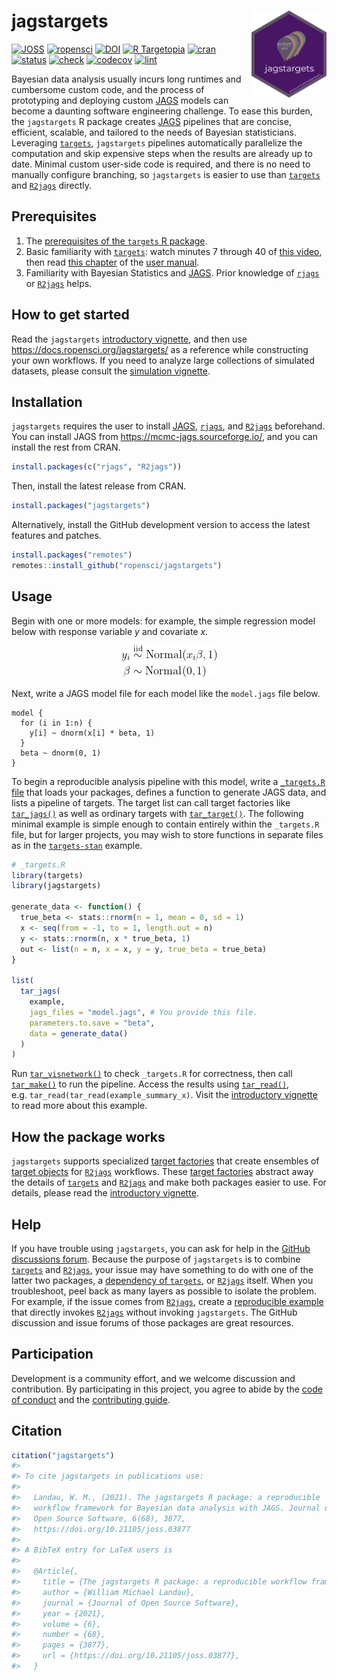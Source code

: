 
# jagstargets <img src='man/figures/logo.png' align="right" height="139"/>

[![JOSS](https://joss.theoj.org/papers/759f48d9ae7bc57e318e2d0ecc00569e/status.svg)](https://joss.theoj.org/papers/759f48d9ae7bc57e318e2d0ecc00569e)
[![ropensci](https://badges.ropensci.org/425_status.svg)](https://github.com/ropensci/software-review/issues/425)
[![DOI](https://zenodo.org/badge/321076424.svg)](https://zenodo.org/badge/latestdoi/321076424)
[![R
Targetopia](https://img.shields.io/badge/R_Targetopia-member-blue?style=flat&labelColor=gray)](https://wlandau.github.io/targetopia/)
[![cran](https://www.r-pkg.org/badges/version/jagstargets)](https://cran.r-project.org/package=jagstargets)
[![status](https://www.repostatus.org/badges/latest/active.svg)](https://www.repostatus.org/#active)
[![check](https://github.com/ropensci/jagstargets/workflows/check/badge.svg)](https://github.com/ropensci/jagstargets/actions?query=workflow%3Acheck)
[![codecov](https://codecov.io/gh/ropensci/jagstargets/branch/main/graph/badge.svg?token=3T5DlLwUVl)](https://app.codecov.io/gh/ropensci/gittargets)
[![lint](https://github.com/ropensci/jagstargets/workflows/lint/badge.svg)](https://github.com/ropensci/jagstargets/actions?query=workflow%3Alint)

Bayesian data analysis usually incurs long runtimes and cumbersome
custom code, and the process of prototyping and deploying custom
[JAGS](https://mcmc-jags.sourceforge.io) models can become a daunting
software engineering challenge. To ease this burden, the `jagstargets` R
package creates [JAGS](https://mcmc-jags.sourceforge.io) pipelines that
are concise, efficient, scalable, and tailored to the needs of Bayesian
statisticians. Leveraging
[`targets`](https://docs.ropensci.org/targets/), `jagstargets` pipelines
automatically parallelize the computation and skip expensive steps when
the results are already up to date. Minimal custom user-side code is
required, and there is no need to manually configure branching, so
`jagstargets` is easier to use than
[`targets`](https://docs.ropensci.org/targets/) and
[`R2jags`](https://CRAN.R-project.org/package=R2jags) directly.

## Prerequisites

1.  The [prerequisites of the `targets` R
    package](https://docs.ropensci.org/targets/#prerequisites).
2.  Basic familiarity with
    [`targets`](https://docs.ropensci.org/targets/): watch minutes 7
    through 40 of [this video](https://youtu.be/Gqn7Xn4d5NI?t=439), then
    read [this
    chapter](https://books.ropensci.org/targets/walkthrough.html) of the
    [user manual](https://books.ropensci.org/targets/).
3.  Familiarity with Bayesian Statistics and
    [JAGS](https://mcmc-jags.sourceforge.io/). Prior knowledge of
    [`rjags`](https://cran.r-project.org/package=rjags) or
    [`R2jags`](https://cran.r-project.org/package=R2jags) helps.

## How to get started

Read the `jagstargets` [introductory
vignette](https://docs.ropensci.org/jagstargets/articles/introduction.html),
and then use <https://docs.ropensci.org/jagstargets/> as a reference
while constructing your own workflows. If you need to analyze large
collections of simulated datasets, please consult the [simulation
vignette](https://docs.ropensci.org/jagstargets/articles/simulation.html).

## Installation

`jagstargets` requires the user to install
[JAGS](https://mcmc-jags.sourceforge.io/),
[`rjags`](https://CRAN.R-project.org/package=rjags), and
[`R2jags`](https://CRAN.R-project.org/package=R2jags) beforehand. You
can install JAGS from <https://mcmc-jags.sourceforge.io/>, and you can
install the rest from CRAN.

``` r
install.packages(c("rjags", "R2jags"))
```

Then, install the latest release from CRAN.

``` r
install.packages("jagstargets")
```

Alternatively, install the GitHub development version to access the
latest features and patches.

``` r
install.packages("remotes")
remotes::install_github("ropensci/jagstargets")
```

## Usage

Begin with one or more models: for example, the simple regression model
below with response variable *y* and covariate *x*.

<center>
<img src="./man/figures/model.gif">
</center>

Next, write a JAGS model file for each model like the `model.jags` file
below.

``` jags
model {
  for (i in 1:n) {
    y[i] ~ dnorm(x[i] * beta, 1)
  }
  beta ~ dnorm(0, 1)
}
```

To begin a reproducible analysis pipeline with this model, write a
[`_targets.R` file](https://books.ropensci.org/targets/walkthrough.html)
that loads your packages, defines a function to generate JAGS data, and
lists a pipeline of targets. The target list can call target factories
like
[`tar_jags()`](https://docs.ropensci.org/jagstargets/reference/tar_jags.html)
as well as ordinary targets with
[`tar_target()`](https://docs.ropensci.org/targets/reference/tar_target.html).
The following minimal example is simple enough to contain entirely
within the `_targets.R` file, but for larger projects, you may wish to
store functions in separate files as in the
[`targets-stan`](https://github.com/wlandau/targets-stan) example.

``` r
# _targets.R
library(targets)
library(jagstargets)

generate_data <- function() {
  true_beta <- stats::rnorm(n = 1, mean = 0, sd = 1)
  x <- seq(from = -1, to = 1, length.out = n)
  y <- stats::rnorm(n, x * true_beta, 1)
  out <- list(n = n, x = x, y = y, true_beta = true_beta)
}

list(
  tar_jags(
    example,
    jags_files = "model.jags", # You provide this file.
    parameters.to.save = "beta",
    data = generate_data()
  )
)
```

Run
[`tar_visnetwork()`](https://docs.ropensci.org/targets/reference/tar_visnetwork.html)
to check `_targets.R` for correctness, then call
[`tar_make()`](https://docs.ropensci.org/targets/reference/tar_make.html)
to run the pipeline. Access the results using
[`tar_read()`](https://docs.ropensci.org/targets/reference/tar_read.html),
e.g. `tar_read(tar_read(example_summary_x)`. Visit the [introductory
vignette](https://docs.ropensci.org/jagstargets/articles/introduction.html)
to read more about this example.

## How the package works

`jagstargets` supports specialized [target
factories](https://ropensci.org/blog/2021/02/03/targets/#target-factories)
that create ensembles of [target
objects](https://docs.ropensci.org/targets/reference/tar_target.html)
for [`R2jags`](https://CRAN.R-project.org/package=R2jags) workflows.
These [target
factories](https://ropensci.org/blog/2021/02/03/targets/#target-factories)
abstract away the details of
[`targets`](https://docs.ropensci.org/targets/) and
[`R2jags`](https://CRAN.R-project.org/package=R2jags) and make both
packages easier to use. For details, please read the [introductory
vignette](https://docs.ropensci.org/jagstargets/articles/introduction.html).

## Help

If you have trouble using `jagstargets`, you can ask for help in the
[GitHub discussions
forum](https://github.com/ropensci/jagstargets/discussions/categories/help).
Because the purpose of `jagstargets` is to combine
[`targets`](https://docs.ropensci.org/targets/) and
[`R2jags`](https://CRAN.R-project.org/package=R2jags), your issue may
have something to do with one of the latter two packages, a [dependency
of
`targets`](https://github.com/ropensci/targets/blob/4e3ef2a6c986f558a25e544416f480fc01236b6b/DESCRIPTION#L49-L88),
or [`R2jags`](https://CRAN.R-project.org/package=R2jags) itself. When
you troubleshoot, peel back as many layers as possible to isolate the
problem. For example, if the issue comes from
[`R2jags`](https://CRAN.R-project.org/package=R2jags), create a
[reproducible example](https://reprex.tidyverse.org) that directly
invokes [`R2jags`](https://CRAN.R-project.org/package=R2jags) without
invoking `jagstargets`. The GitHub discussion and issue forums of those
packages are great resources.

## Participation

Development is a community effort, and we welcome discussion and
contribution. By participating in this project, you agree to abide by
the [code of conduct](https://ropensci.org/code-of-conduct/) and the
[contributing
guide](https://github.com/ropensci/jagstargets/blob/main/CONTRIBUTING.md).

## Citation

``` r
citation("jagstargets")
#> 
#> To cite jagstargets in publications use:
#> 
#>   Landau, W. M., (2021). The jagstargets R package: a reproducible
#>   workflow framework for Bayesian data analysis with JAGS. Journal of
#>   Open Source Software, 6(68), 3877,
#>   https://doi.org/10.21105/joss.03877
#> 
#> A BibTeX entry for LaTeX users is
#> 
#>   @Article{,
#>     title = {The jagstargets R package: a reproducible workflow framework for Bayesian data analysis with JAGS},
#>     author = {William Michael Landau},
#>     journal = {Journal of Open Source Software},
#>     year = {2021},
#>     volume = {6},
#>     number = {68},
#>     pages = {3877},
#>     url = {https://doi.org/10.21105/joss.03877},
#>   }
```
